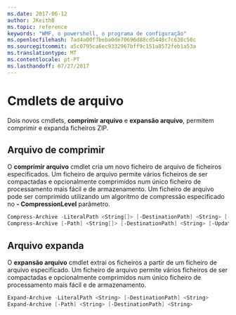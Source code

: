 ```yaml
---
ms.date: 2017-06-12
author: JKeithB
ms.topic: reference
keywords: "WMF, o powershell, o programa de configuração"
ms.openlocfilehash: 7ad4a00f7beba0de70696d88cd5448c7c638c50c
ms.sourcegitcommit: a5c0795ca6ec9332967bff9c151a8572feb1a53a
ms.translationtype: MT
ms.contentlocale: pt-PT
ms.lasthandoff: 07/27/2017
---
```

# <a name="archive-cmdlets"></a>Cmdlets de arquivo

Dois novos cmdlets, **comprimir arquivo** e **expansão arquivo**, permitem comprimir e expanda ficheiros ZIP.

## <a name="compress-archive"></a>Arquivo de comprimir
O **comprimir arquivo** cmdlet cria um novo ficheiro de arquivo de ficheiros especificados. Um ficheiro de arquivo permite vários ficheiros de ser compactadas e opcionalmente comprimidos num único ficheiro de processamento mais fácil e de armazenamento. Um ficheiro de arquivo pode ser comprimido utilizando um algoritmo de compressão especificado no **- CompressionLevel** parâmetro.
```powershell
Compress-Archive -LiteralPath <String[]> [-DestinationPath] <String> [-Update] [-CompressionLevel <Microsoft.PowerShell.Commands.CompressionLevel>] 
Compress-Archive [-Path] <String[]> [-DestinationPath] <String> [-Update] [-CompressionLevel <Microsoft.PowerShell.Commands.CompressionLevel>]
```

## <a name="expand-archive"></a>Arquivo expanda
O **expansão arquivo** cmdlet extrai os ficheiros a partir de um ficheiro de arquivo especificado. Um ficheiro de arquivo permite vários ficheiros de ser compactadas e opcionalmente comprimidos num único ficheiro de processamento mais fácil e de armazenamento.
```powershell
Expand-Archive -LiteralPath <String> [-DestinationPath] <String>
Expand-Archive [-Path] <String> [-DestinationPath] <String>
```


